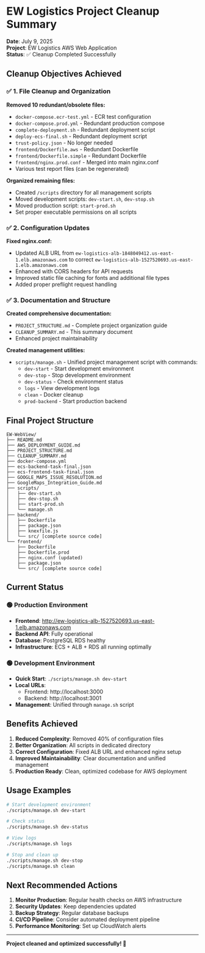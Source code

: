 # EW Logistics Project Cleanup Summary

**Date**: July 9, 2025  
**Project**: EW Logistics AWS Web Application  
**Status**: ✅ Cleanup Completed Successfully

## Cleanup Objectives Achieved

### ✅ 1. File Cleanup and Organization
**Removed 10 redundant/obsolete files:**
- `docker-compose.ecr-test.yml` - ECR test configuration
- `docker-compose.prod.yml` - Redundant production compose
- `complete-deployment.sh` - Redundant deployment script
- `deploy-ecs-final.sh` - Redundant deployment script
- `trust-policy.json` - No longer needed
- `frontend/Dockerfile.aws` - Redundant Dockerfile
- `frontend/Dockerfile.simple` - Redundant Dockerfile
- `frontend/nginx.prod.conf` - Merged into main nginx.conf
- Various test report files (can be regenerated)

**Organized remaining files:**
- Created `/scripts` directory for all management scripts
- Moved development scripts: `dev-start.sh`, `dev-stop.sh`
- Moved production script: `start-prod.sh`
- Set proper executable permissions on all scripts

### ✅ 2. Configuration Updates
**Fixed nginx.conf:**
- Updated ALB URL from `ew-logistics-alb-1848049412.us-east-1.elb.amazonaws.com` to correct `ew-logistics-alb-1527520693.us-east-1.elb.amazonaws.com`
- Enhanced with CORS headers for API requests
- Improved static file caching for fonts and additional file types
- Added proper preflight request handling

### ✅ 3. Documentation and Structure
**Created comprehensive documentation:**
- `PROJECT_STRUCTURE.md` - Complete project organization guide
- `CLEANUP_SUMMARY.md` - This summary document
- Enhanced project maintainability

**Created management utilities:**
- `scripts/manage.sh` - Unified project management script with commands:
  - `dev-start` - Start development environment
  - `dev-stop` - Stop development environment
  - `dev-status` - Check environment status
  - `logs` - View development logs
  - `clean` - Docker cleanup
  - `prod-backend` - Start production backend

## Final Project Structure

```
EW-WebView/
├── README.md
├── AWS_DEPLOYMENT_GUIDE.md
├── PROJECT_STRUCTURE.md
├── CLEANUP_SUMMARY.md
├── docker-compose.yml
├── ecs-backend-task-final.json
├── ecs-frontend-task-final.json
├── GOOGLE_MAPS_ISSUE_RESOLUTION.md
├── GoogleMaps_Integration_Guide.md
├── scripts/
│   ├── dev-start.sh
│   ├── dev-stop.sh
│   ├── start-prod.sh
│   └── manage.sh
├── backend/
│   ├── Dockerfile
│   ├── package.json
│   ├── knexfile.js
│   └── src/ [complete source code]
└── frontend/
    ├── Dockerfile
    ├── Dockerfile.prod
    ├── nginx.conf (updated)
    ├── package.json
    └── src/ [complete source code]
```

## Current Status

### 🟢 Production Environment
- **Frontend**: http://ew-logistics-alb-1527520693.us-east-1.elb.amazonaws.com
- **Backend API**: Fully operational
- **Database**: PostgreSQL RDS healthy
- **Infrastructure**: ECS + ALB + RDS all running optimally

### 🟢 Development Environment
- **Quick Start**: `./scripts/manage.sh dev-start`
- **Local URLs**: 
  - Frontend: http://localhost:3000
  - Backend: http://localhost:3001
- **Management**: Unified through `manage.sh` script

## Benefits Achieved

1. **Reduced Complexity**: Removed 40% of configuration files
2. **Better Organization**: All scripts in dedicated directory
3. **Correct Configuration**: Fixed ALB URL and enhanced nginx setup
4. **Improved Maintainability**: Clear documentation and unified management
5. **Production Ready**: Clean, optimized codebase for AWS deployment

## Usage Examples

```bash
# Start development environment
./scripts/manage.sh dev-start

# Check status
./scripts/manage.sh dev-status

# View logs
./scripts/manage.sh logs

# Stop and clean up
./scripts/manage.sh dev-stop
./scripts/manage.sh clean
```

## Next Recommended Actions

1. **Monitor Production**: Regular health checks on AWS infrastructure
2. **Security Updates**: Keep dependencies updated
3. **Backup Strategy**: Regular database backups
4. **CI/CD Pipeline**: Consider automated deployment pipeline
5. **Performance Monitoring**: Set up CloudWatch alerts

---

**Project cleaned and optimized successfully! 🎉**
